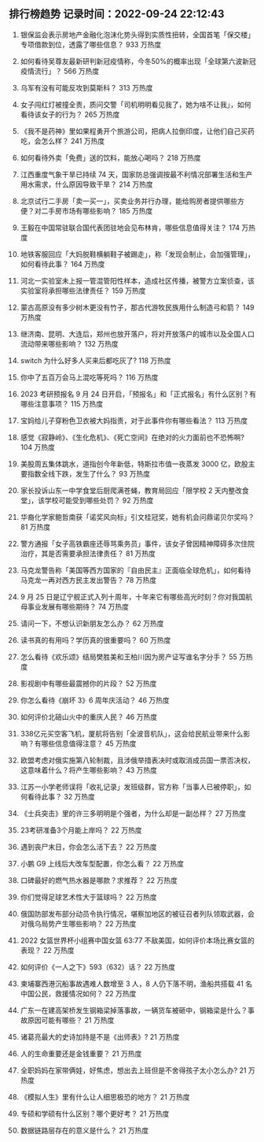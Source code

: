 
## 排行榜趋势 记录时间：2022-09-24 22:12:43
  
  1. 银保监会表示房地产金融化泡沫化势头得到实质性扭转，全国首笔「保交楼」专项借款到位，透露了哪些信息？ 933 万热度
    
  2. 如何看待吴尊友最新研判新冠疫情称，今冬50%的概率出现「全球第六波新冠疫情流行」？ 566 万热度
    
  3. 乌军有没有可能反攻到莫斯科？ 313 万热度
    
  4. 女子闯红灯被撞全责，质问交警「司机明明看见我了，她为啥不让我」，如何看待该女子的行为？ 265 万热度
    
  5. 《我不是药神》里如果程勇开个旅游公司，把病人拉倒印度，让他们自己买药吃，会怎么样？ 241 万热度
    
  6. 如何看待外卖「免费」送的饮料，能放心喝吗？ 218 万热度
    
  7. 江西重度气象干旱已持续 74 天，国家防总强调按最不利情况部署生活和生产用水需求，什么原因导致干旱？ 214 万热度
    
  8. 北京试行二手房「卖一买一」，买卖业务并行办理，能给购房者提供哪些方便？对二手房市场有哪些影响？ 185 万热度
    
  9. 王毅在中国常驻联合国代表团驻地会见布林肯，哪些信息值得关注？ 174 万热度
    
  10. 地铁客服回应「大妈脱鞋横躺鞋子被踢走」，称「发现会制止，会加强管理」，如何看待此事？ 164 万热度
    
  11. 河北一实验室未上报一管混管阳性样本，造成社区传播，被警方立案侦查，该实验室将承担哪些法律责任？ 159 万热度
    
  12. 蒙古高原没有多少树木更没有竹子，那古代游牧民族用什么制造弓和箭？ 149 万热度
    
  13. 继济南、昆明、大连后，郑州也放开落户，将对开放落户的城市以及全国人口流动带来哪些影响？ 132 万热度
    
  14. switch 为什么好多人买来后都吃灰了? 118 万热度
    
  15. 你中了五百万会马上混吃等死吗？ 116 万热度
    
  16. 2023 考研预报名 9 月 24 日开启，「预报名」和「正式报名」有什么区别？有哪些注意事项？ 115 万热度
    
  17. 宝妈给儿子穿粉色卫衣被大妈指责，对于此事件你有哪些看法？ 113 万热度
    
  18. 感觉《寂静岭》、《生化危机》、《死亡空间》在绝对的火力面前也不恐怖啊? 104 万热度
    
  19. 美股周五集体跳水，道指创今年新低，特斯拉市值一夜蒸发 3000 亿，欧股主要指数全线下跌，发生了什么？ 93 万热度
    
  20. 家长投诉山东一中学食堂后厨爬满苍蝇，教育局回应「限学校 2 天内整改食堂」，该学校可能受到哪些处罚？ 92 万热度
    
  21. 华裔化学家鲍哲南获「诺奖风向标」引文桂冠奖，她有机会问鼎诺贝尔奖吗？ 81 万热度
    
  22. 警方通报「女子高铁霸座还辱骂乘务员」事件，该女子曾因精神障碍多次住院治疗，其是否需要承担法律责任？ 81 万热度
    
  23. 马克龙警告称「美国等西方国家的『自由民主』正面临全球危机」，如何看待马克龙一再对西方民主发出警告？ 78 万热度
    
  24. 9 月 25 日是辽宁舰正式入列十周年，十年来它有哪些高光时刻？你对我国航母事业发展有哪些期待？ 74 万热度
    
  25. 请问一下，不想认识新朋友怎么办？ 62 万热度
    
  26. 读书真的有用吗？学历真的很重要吗？ 60 万热度
    
  27. 怎么看待《欢乐颂》结局樊胜美和王柏川因为房产证写谁名字分手？ 55 万热度
    
  28. 影视剧中有哪些最震撼你的片段？ 52 万热度
    
  29. 你怎么看待《崩坏 3》6 周年庆活动？ 46 万热度
    
  30. 如何评价北碚山火中的重庆人民？ 46 万热度
    
  31. 338亿元买空客飞机，厦航将告别「全波音机队」，这会给民航业带来什么影响？有哪些信息值得注意？ 45 万热度
    
  32. 欧盟考虑对俄实施第八轮制裁，且涉俄举措表决时或取消成员国一票否决权，这意味着什么？将产生哪些影响？ 43 万热度
    
  33. 江苏一小学老师误将「收礼记录」发班级群，官方称「当事人已被停职」，如何看待此事？ 32 万热度
    
  34. 《士兵突击》里的许三多明明是个强者，为什么却是一副怂样？ 27 万热度
    
  35. 23考研准备3个月能上岸吗？ 22 万热度
    
  36. 遇到丧尸末日，你会怎么活下去？ 22 万热度
    
  37. 小鹏 G9 上线后大改车型配置，你怎么看？ 22 万热度
    
  38. 口碑最好的燃气热水器是哪款？求推荐？ 22 万热度
    
  39. 你们觉得足球艺术性大于篮球吗？ 22 万热度
    
  40. 俄国防部发布部分动员令执行情况，堪察加地区的被征召者列队领取武器，会对俄乌局势产生哪些影响？ 22 万热度
    
  41. 2022 女篮世界杯小组赛中国女篮 63:77 不敌美国，如何评价本场比赛女篮的表现？ 22 万热度
    
  42. 如何评价《一人之下》593（632）话？ 22 万热度
    
  43. 柬埔寨西港沉船事故遇难人数增至 3 人，8 人仍下落不明，渔船共搭载 41 名中国公民，救援情况如何？ 22 万热度
    
  44. 广东一在建高架桥发生钢箱梁掉落事故，一辆货车被砸中，钢箱梁是什么？事故原因可能有哪些？ 21 万热度
    
  45. 诸葛亮最大的史诗加持是不是《出师表》? 21 万热度
    
  46. 人的生命重要还是金钱重要？ 21 万热度
    
  47. 全职妈妈在家带俩娃，好焦虑，想出去上班但是不舍得孩子太小怎么办? 21 万热度
    
  48. 《模拟人生》里有什么让人细思极恐的地方？ 21 万热度
    
  49. 专硕和学硕有什么区别？哪个更好考？ 21 万热度
    
  50. 数据链路层存在的意义是什么？ 21 万热度
    